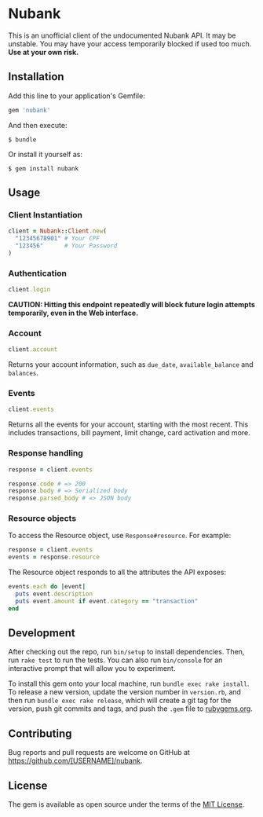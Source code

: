 # Nubank

This is an unofficial client of the undocumented Nubank API.
It may be unstable. You may have your access temporarily blocked if used too much.
**Use at your own risk.**

## Installation

Add this line to your application's Gemfile:

```ruby
gem 'nubank'
```

And then execute:

    $ bundle

Or install it yourself as:

    $ gem install nubank

## Usage

### Client Instantiation

```ruby
client = Nubank::Client.new(
  "12345678901" # Your CPF
  "123456"      # Your Password
)
```

### Authentication

```ruby
client.login
```

**CAUTION: Hitting this endpoint repeatedly will block future login attempts temporarily, even in the Web interface.**

### Account

```ruby
client.account
```

Returns your account information, such as `due_date`, `available_balance` and `balances`.

### Events

```ruby
client.events
```

Returns all the events for your account, starting with the most recent. This includes transactions, bill payment, limit change, card activation and more.

### Response handling

```ruby
response = client.events

response.code # => 200
response.body # => Serialized body
response.parsed_body # => JSON body
```

### Resource objects

To access the Resource object, use `Response#resource`. For example:

```ruby
response = client.events
events = response.resource
```

The Resource object responds to all the attributes the API exposes:

```ruby
events.each do |event|
  puts event.description
  puts event.amount if event.category == "transaction"
end
```

## Development

After checking out the repo, run `bin/setup` to install dependencies. Then, run `rake test` to run the tests. You can also run `bin/console` for an interactive prompt that will allow you to experiment.

To install this gem onto your local machine, run `bundle exec rake install`. To release a new version, update the version number in `version.rb`, and then run `bundle exec rake release`, which will create a git tag for the version, push git commits and tags, and push the `.gem` file to [rubygems.org](https://rubygems.org).

## Contributing

Bug reports and pull requests are welcome on GitHub at https://github.com/[USERNAME]/nubank.

## License

The gem is available as open source under the terms of the [MIT License](https://opensource.org/licenses/MIT).
